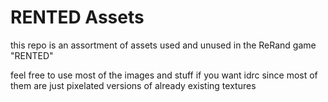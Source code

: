 # RENTED Assets
this repo is an assortment of assets used and unused in the ReRand game "RENTED"<br>

feel free to use most of the images and stuff if you want idrc since most of them are just pixelated versions of already existing textures
